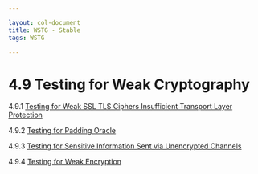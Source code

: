 ```yaml
---

layout: col-document
title: WSTG - Stable
tags: WSTG

---
```

# 4.9 Testing for Weak Cryptography

4.9.1 [Testing for Weak SSL TLS Ciphers Insufficient Transport Layer Protection](01-Testing_for_Weak_SSL_TLS_Ciphers_Insufficient_Transport_Layer_Protection.md)

4.9.2 [Testing for Padding Oracle](02-Testing_for_Padding_Oracle.md)

4.9.3 [Testing for Sensitive Information Sent via Unencrypted Channels](03-Testing_for_Sensitive_Information_Sent_via_Unencrypted_Channels.md)

4.9.4 [Testing for Weak Encryption](04-Testing_for_Weak_Encryption.md)
